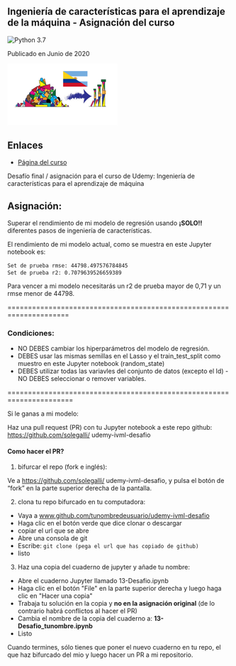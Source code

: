 ## Ingeniería de características para el aprendizaje de la máquina - Asignación del curso

![Python 3.7](https://img.shields.io/badge/Python-3.7-blue.svg)

Publicado en Junio de 2020

[<img src="logo.png" width="248">](https://www.udemy.com/course/ingenieria-de-variables-para-machine-learning/?referralCode=CE398C784F17BD87482C)


## Enlaces

- [Página del curso]( https://www.udemy.com/course/ingenieria-de-variables-para-machine-learning/?referralCode=CE398C784F17BD87482C)

Desafío final / asignación para el curso de Udemy: Ingeniería de características para el aprendizaje de máquina

## Asignación:

Superar el rendimiento de mi modelo de regresión usando **¡SOLO!!** diferentes pasos de ingeniería de características.

El rendimiento de mi modelo actual, como se muestra en este Jupyter notebook es:

    Set de prueba rmse: 44798.497576784845
    Set de prueba r2: 0.7079639526659389

Para vencer a mi modelo necesitarás un r2 de prueba mayor de 0,71 y un rmse menor de 44798.

=====================================================================
### Condiciones:

 - NO DEBES cambiar los hiperparámetros del modelo de regresión.
 - DEBES usar las mismas semillas en el Lasso y el train_test_split como muestro en este Jupyter notebook (random_state)
 - DEBES utilizar todas las variavles del conjunto de datos (excepto el Id) - NO DEBES seleccionar o remover variables.

======================================================================

Si le ganas a mi modelo:

Haz una pull request (PR)  con tu Jupyter notebook a este repo github: https://github.com/solegalli/ udemy-ivml-desafio


#### Como hacer el PR?

1) bifurcar el repo (fork e inglés):

Ve a https://github.com/solegalli/ udemy-ivml-desafio, y pulsa el botón de “fork” en la parte superior derecha de la pantalla.

2) clona tu repo bifurcado en tu computadora:

- Vaya a www.github.com/tunombredeusuario/udemy-ivml-desafio
- Haga clic en el botón verde que dice clonar o descargar
- copiar el url que se abre
- Abre una consola de git
- Escribe: 
	`git clone (pega el url que has copiado de github)`
- listo

3) Haz una copia del cuaderno de jupyter y añade tu nombre:

- Abre el cuaderno Jupyter llamado 13-Desafio.ipynb
- Haga clic en el botón "File" en la parte superior derecha y luego haga clic en "Hacer una copia"
- Trabaja tu solución en la copia y **no en la asignación original** (de lo contrario habrá conflictos al hacer el PR)
- Cambia el nombre de la copia del cuaderno a: **13-Desafio_tunombre.ipynb**
- Listo

Cuando termines, sólo tienes que poner el nuevo cuaderno en tu repo, el que haz bifurcado del mio y luego hacer un PR a mi repositorio.
